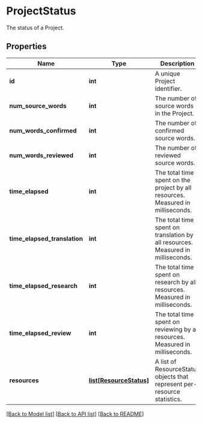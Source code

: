 # ProjectStatus

The status of a Project. 
## Properties
Name | Type | Description | Notes
------------ | ------------- | ------------- | -------------
**id** | **int** | A unique Project identifier. | [optional] 
**num_source_words** | **int** | The number of source words in the Project. | [optional] 
**num_words_confirmed** | **int** | The number of confirmed source words. | [optional] 
**num_words_reviewed** | **int** | The number of reviewed source words. | [optional] 
**time_elapsed** | **int** | The total time spent on the project by all resources. Measured in milliseconds. | [optional] 
**time_elapsed_translation** | **int** | The total time spent on translation by all resources. Measured in milliseconds. | [optional] 
**time_elapsed_research** | **int** | The total time spent on research by all resources. Measured in milliseconds. | [optional] 
**time_elapsed_review** | **int** | The total time spent on reviewing by all resources. Measured in milliseconds. | [optional] 
**resources** | [**list[ResourceStatus]**](ResourceStatus.md) | A list of ResourceStatus objects that represent per-resource statistics. | [optional] 

[[Back to Model list]](../README.md#documentation-for-models) [[Back to API list]](../README.md#documentation-for-api-endpoints) [[Back to README]](../README.md)


